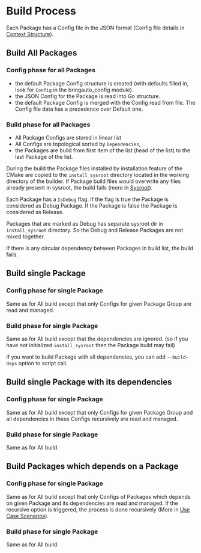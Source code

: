 
# Build Process

Each Package has a Config file in the JSON format (Config file details in [Context Structure]).

## Build All Packages

### Config phase for all Packages

- the default Package Config structure is created (with defaults filled in, look for `Config`
  in the bringauto_config module).
- the JSON Config for the Package is read into Go structure.
- the default Package Config is merged with the Config read from file. The Config file
  data has a precedence over Default one.

### Build phase for all Packages

- All Package Configs are stored in linear list
- All Configs are topological sorted by `Dependencies`,
- the Packages are build from first item of the list (head of the list) to the last Package of the
  list.

During the build the Package files installed by installation feature of the CMake are copied
to the `install_sysroot` directory located in the working directory of the builder. If Package
build files would overwrite any files already present in sysroot, the build fails (more in
[Sysroot]).

Each Package has a `IsDebug` flag. If the flag is true the Package is considered as Debug Package.
If the Package is false the Package is considered as Release.

Packages that are marked as Debug has separate sysroot dir in `install_sysroot` directory.  So the
Debug and Release Packages are not mixed together.

If there is any circular dependency between Packages in build list, the build fails.

## Build single Package

### Config phase for single Package

Same as for All build except that only Configs for given Package Group are read and managed.

### Build phase for single Package

Same as for All build except that the dependencies are ignored. (so if you have not initialized
`install_sysroot` then the Package build may fail)

If you want to build Package with all dependencies, you can add `--build-deps` option to script
call.

## Build single Package with its dependencies

### Config phase for single Package

Same as for All build except that only Configs for given Package Group and all dependencies in
these Configs recursively are read and managed.

### Build phase for single Package

Same as for All build.

## Build Packages which depends on a Package

### Config phase for single Package

Same as for All build except that only Configs of Packages which depends on given Package and its
dependencies are read and managed. If the recursive option is triggered, the process is done
recursively (More in [Use Case Scenarios]).

### Build phase for single Package

Same as for All build.

[Context Structure]: ./ContextStructure.md
[Sysroot]: ./Sysroot.md
[Use Case Scenarios]: ./UseCaseScenarios.md
